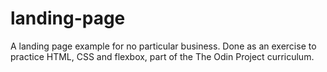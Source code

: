 # landing-page
A landing page example for no particular business. Done as an exercise to practice HTML, CSS and flexbox, part of the The Odin Project curriculum.
